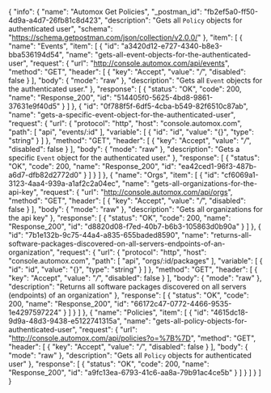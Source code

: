 {
  "info": {
    "name": "Automox Get Policies",
    "_postman_id": "fb2ef5a0-ff50-4d9a-a4d7-26fb81c8d423",
    "description": "Gets all `Policy` objects for authenticated user",
    "schema": "https://schema.getpostman.com/json/collection/v2.0.0/"
  },
  "item": [
    {
      "name": "Events",
      "item": [
        {
          "id": "a3420d12-e727-4340-b8e3-bba536194d54",
          "name": "gets-all-event-objects-for-the-authenticated-user",
          "request": {
            "url": "http://console.automox.com/api/events",
            "method": "GET",
            "header": [
              {
                "key": "Accept",
                "value": "*/*",
                "disabled": false
              }
            ],
            "body": {
              "mode": "raw"
            },
            "description": "Gets all `Event` objects for the authenticated user."
          },
          "response": [
            {
              "status": "OK",
              "code": 200,
              "name": "Response_200",
              "id": "514405f0-5625-4bd8-9861-37631e9f40d5"
            }
          ]
        },
        {
          "id": "0f788f5f-6df5-4cba-b549-82f6510c87ab",
          "name": "gets-a-specific-event-object-for-the-authenticated-user",
          "request": {
            "url": {
              "protocol": "http",
              "host": "console.automox.com",
              "path": [
                "api",
                "events/:id"
              ],
              "variable": [
                {
                  "id": "id",
                  "value": "{}",
                  "type": "string"
                }
              ]
            },
            "method": "GET",
            "header": [
              {
                "key": "Accept",
                "value": "*/*",
                "disabled": false
              }
            ],
            "body": {
              "mode": "raw"
            },
            "description": "Gets a specific `Event` object for the authenticated user."
          },
          "response": [
            {
              "status": "OK",
              "code": 200,
              "name": "Response_200",
              "id": "ea42ced1-96f3-487b-a6d7-dfb82d2772d0"
            }
          ]
        }
      ]
    },
    {
      "name": "Orgs",
      "item": [
        {
          "id": "cf6069a1-3123-4aa4-939a-a1af2c2a04ec",
          "name": "gets-all-organizations-for-the-api-key",
          "request": {
            "url": "http://console.automox.com/api/orgs",
            "method": "GET",
            "header": [
              {
                "key": "Accept",
                "value": "*/*",
                "disabled": false
              }
            ],
            "body": {
              "mode": "raw"
            },
            "description": "Gets all organizations for the api key"
          },
          "response": [
            {
              "status": "OK",
              "code": 200,
              "name": "Response_200",
              "id": "d8820d08-f7ed-40b7-b6b3-105863d0b90a"
            }
          ]
        },
        {
          "id": "7b1e132b-9c75-44a4-a835-655baded8590",
          "name": "returns-all-software-packages-discovered-on-all-servers-endpoints-of-an-organization",
          "request": {
            "url": {
              "protocol": "http",
              "host": "console.automox.com",
              "path": [
                "api",
                "orgs/:id/packages"
              ],
              "variable": [
                {
                  "id": "id",
                  "value": "{}",
                  "type": "string"
                }
              ]
            },
            "method": "GET",
            "header": [
              {
                "key": "Accept",
                "value": "*/*",
                "disabled": false
              }
            ],
            "body": {
              "mode": "raw"
            },
            "description": "Returns all software packages discovered on all servers (endpoints) of an organization"
          },
          "response": [
            {
              "status": "OK",
              "code": 200,
              "name": "Response_200",
              "id": "66172c47-0772-4466-9535-1e4297597224"
            }
          ]
        }
      ]
    },
    {
      "name": "Policies",
      "item": [
        {
          "id": "4615dc18-9d9a-48d3-9438-e5122741315a",
          "name": "gets-all-policy-objects-for-authenticated-user",
          "request": {
            "url": "http://console.automox.com/api/policies?o=%7B%7D",
            "method": "GET",
            "header": [
              {
                "key": "Accept",
                "value": "*/*",
                "disabled": false
              }
            ],
            "body": {
              "mode": "raw"
            },
            "description": "Gets all `Policy` objects for authenticated user"
          },
          "response": [
            {
              "status": "OK",
              "code": 200,
              "name": "Response_200",
              "id": "a9fc13ea-6793-41c6-aa8a-79b91ac4ce5b"
            }
          ]
        }
      ]
    }
  ]
}
